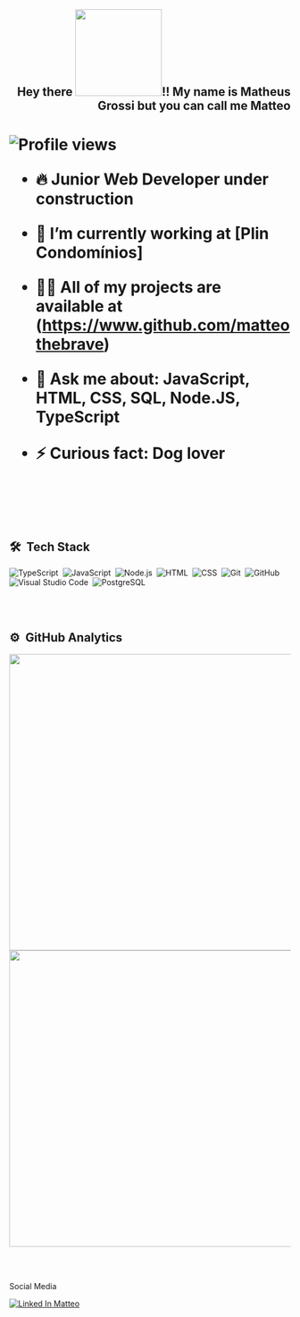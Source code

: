 <h2 align="right">Hey there <img src="https://i.giphy.com/media/l09RAn2qa9VC0HafCI/giphy.webp" width="155px">!! My name is Matheus Grossi but you can call me Matteo 
<h1>
<p align="left"> <img src="https://komarev.com/ghpvc/?username=matteothebrave&color=yellow" alt="Profile views" /> </p>

- 🔥 Junior Web Developer under construction

- 🔭 I’m currently working at [Plin Condomínios]

- 👨‍💻 All of my projects are available at (https://www.github.com/matteothebrave)

- 💬 Ask me about: JavaScript, HTML, CSS, SQL, Node.JS, TypeScript

- ⚡ Curious fact:  Dog lover

<br><br>

## 🛠 &nbsp;Tech Stack

![TypeScript](https://img.shields.io/badge/-TypeScript-05122A?style=flat&logo=typescript)&nbsp;
![JavaScript](https://img.shields.io/badge/-JavaScript-05122A?style=flat&logo=javascript)&nbsp;
![Node.js](https://img.shields.io/badge/-Node.js-05122A?style=flat&logo=node.js)&nbsp;
![HTML](https://img.shields.io/badge/-HTML-05122A?style=flat&logo=HTML5)&nbsp;
![CSS](https://img.shields.io/badge/-CSS-05122A?style=flat&logo=CSS3&logoColor=1572B6)&nbsp;
![Git](https://img.shields.io/badge/-Git-05122A?style=flat&logo=git)&nbsp;
![GitHub](https://img.shields.io/badge/-GitHub-05122A?style=flat&logo=github)&nbsp;
![Visual Studio Code](https://img.shields.io/badge/-Visual%20Studio%20Code-05122A?style=flat&logo=visual-studio-code&logoColor=007ACC)&nbsp;
![PostgreSQL](https://img.shields.io/badge/-PostgreSQL-05122A?style=flat&logo=postgresql)&nbsp;


<br><br>
## ⚙️ &nbsp;GitHub Analytics
<p align="left">
<img width="530em" src="https://github-readme-stats.vercel.app/api?username=matteothebrave">
<img width="530em" src="https://github-readme-stats.vercel.app/api/top-langs/?username=matteothebrave">
</p>



<br><br>

Social Media

 <a href="https://www.linkedin.com/in/matheus-grossi-f-t-de-oliveira-1437b2143/" target="_blank"> <img src="https://img.shields.io/badge/Matteo-LinkedIn-blue" alt="Linked In Matteo"> </a>
